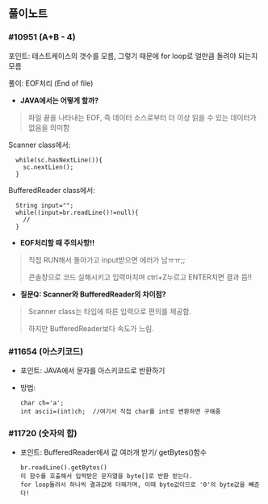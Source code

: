 ## 풀이노트

### #10951 (A+B - 4)
 
 포인트: 테스트케이스의 갯수를 모름, 그렇기 때문에 for loop로 얼만큼 돌려야 되는지 모름
 
 풀이: EOF처리 (End of file)
 - <b>JAVA에서는 어떻게 할까? </b>
 > 
 > 파일 끝을 나타내는 EOF, 즉 데이터 소스로부터 더 이상 읽을 수 있는 데이터가 없음을 의미함
 > 
  Scanner class에서: 
    
      while(sc.hasNextLine()){
        sc.nextLien();
      }
      
   BufferedReader class에서:
   
      String input="";
      while((input=br.readLine()!=null){
        //
      }
 
 - <b> EOF처리할 때 주의사항!!</b> 
 
 > 직접 RUN해서 돌아가고 input받으면 에러가 남ㅠㅠ;;
 >
 > 콘솔창으로 코드 실해시키고 입력마치며 ctrl+Z누르고 ENTER치면 결과 뜸!!
 
 
 
   - <b>질문Q: Scanner와 BufferedReader의 차이점?</b>
  >
  > Scanner class는 타입에 따른 입력으로 편의를 제공함.
  >
  > 하지만 BufferedReader보다 속도가 느림.


### #11654 (아스키코드)

 - 포인트: JAVA에서 문자를 아스키코드로 반환하기
 - 방법: 
 
       char ch='a';
       int ascii=(int)ch;  //여기서 직접 char를 int로 변환하면 구해줌


### #11720 (숫자의 합)

 - 포인트: BufferedReader에서 값 여러개 받기/ getBytes()함수
       
       br.readLine().getBytes()
       이 함수를 호출해서 입력받은 문자열을 byte[]로 반환 받는다.
       for loop돌려서 하나씩 결과값에 더해가며, 이때 byte값이므로 '0'의 byte값을 빼준다!

